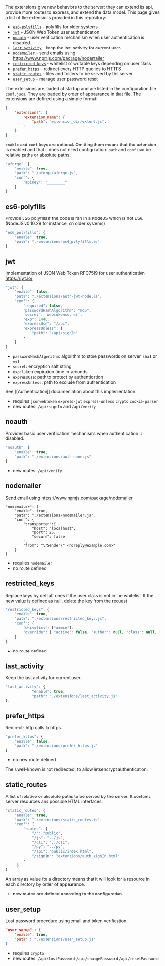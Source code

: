 The extensions give new behaviors to the server: they can extend its api, provide more routes to express, and extend the data model. This page gives a list of the extensions provided in this repository:

* [`es6-polyfills`](#es6-polyfills) - polyfills for older systems
* [`jwt`](#jwt) - JSON Web Token user authentication
* [`noauth`](#noauth) - user verification mechanism when user authentication is disabled.
* [`last_activity`](#last_activity) - keep the last activity for current user.
* [`nodemailer`](#nodemailer) - send emails using https://www.npmjs.com/package/nodemailer
* [`restricted_keys`](#restricted_keys) - whitelist of writable keys depending on user class
* [`prefer_https`](#prefer_https) - redirect every HTTP queries to HTTPS
* [`static_routes`](#static_routes) - files and folders to be served by the server
* [`user_setup`](#user_setup) - manage user password reset

The extensions are loaded at startup and are listed in the configuration file `conf.json`. They are loaded by order of appearance in that file. The extensions are defined using a simple format:
```json
{
    "extensions": {
        "extension_name": {
            "path": "extension_dir/extend.js",
        }
    }
}
```
`enable` and `conf` keys are optional. Omitting them means that the extension is enabled and that it does not need configuration. `path` and `conf` can be relative paths or absolute paths:
```js
"aforge": {
    "enable": true,
    "path": "./aforge/aforge.js",
    "conf": {
        "apiKey": "________"
    }
}
```

## es6-polyfills
Provide ES6 polyfills if the code is ran in a NodeJS which is not ES6.
(NodeJS v0.10.29 for instance, on older systems)
```js
"es6_polyfills": {
    "enable": true,
    "path": "./extensions/es6_polyfills.js"
}
```

## jwt
Implementation of JSON Web Token RFC7519 for user authentication https://jwt.io/  

```js
"jwt": {
    "enable": false,
    "path": "./extensions/auth-jwt-node.js",
    "conf": {
        "required": false,
        "passwordHashAlgorithm": "md5",
        "secret": "webtokensecret",
        "exp": 1440,
        "expressUse": "/api",
        "expressUnless": {
            "path": "/api/signIn"
        }
    }
}
```
* `passwordHashAlgorithm`: algorithm to store passwords on server. `sha1` or `md5`
* `secret`:  encryption salt string
* `exp`: token expiration time in seconds
* `expressUse`: path to protect by authentication
* `expressUnless`: path to exclude from authentication

See [[Authentication]] documentation about this implementation.

* requires `jsonwebtoken` `express-jwt` `express-unless` `crypto` `cookie-parser`
* new routes: `/api/signIn` and `/api/verify`


## noauth
Provides basic user verification mechanisms when authentication is disabled.
```js
"noauth": {
    "enable": true,
    "path": "./extensions/auth-none.js"
}
```
* new routes: `/api/verify`


## nodemailer
Send email using https://www.npmjs.com/package/nodemailer
```
"nodemailer": {
    "enable": true,
    "path": "./extensions/nodemailer.js",
    "conf": {
        "transporter":{
            "host": "localhost",
            "port": 25, 
            "secure": false
        },  
        "from": "\"Sender\" <noreply@example.com>"
    }   
}  
```
* requires `nodemailer`
* no route defined

## restricted_keys
Replace keys by default ones if the user class is not in the whitelist. If the new value is defined as null, delete the key from the request

```js
"restricted_keys": {
    "enable": true,
    "path": "./extensions/restricted_keys.js",
    "conf": {
        "whitelist": ["admin"],
        "override": { "active": false, "author": null, "class": null, "time": null, "username": null }
    }
}
```
* no route defined


## last_activity
Keep the last activity for current user.
```js
"last_activity": {
            "enable": true,
            "path": "./extensions/last_activity.js"
},
```


## prefer_https
Redirects http calls to https.
```js
"prefer_https": {
    "enable": false,
    "path": "./extensions/prefer_https.js"
}
```
* no new route defined

The /.well-known is not redirected, to allow letsencrypt authentication.

## static_routes
A list of relative or absolute paths to be served by the server. It contains server resources and possible HTML interfaces.
```js
"static_routes": {
    "enable": true,
    "path": "./extensions/static_routes.js",
    "conf": {
        "routes": {
            "/": "public",
            "/js": "../js",
            "/cli": "../cli",
            "/py": "../py",
            "/api": "public/index.html",
            "/signIn": "extensions/auth_signIn.html"
        }
     }
}
```
An array as value for a directory means that it will look for a resource in each directory by order of appearance. 
* new routes are defined according to the configuration

## user_setup
Lost password procedure using email and token verification.

```json
"user_setup" : { 
    "enable": true,
    "path" : "./extensions/user_setup.js"
}
```
* requires `crypto`
* new routes: `/api/lostPassword` `/api/changePassword` `/api/resetPassword`
